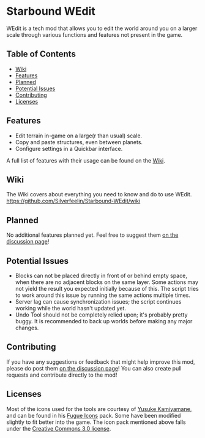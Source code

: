 # Starbound WEdit
WEdit is a tech mod that allows you to edit the world around you on a larger scale through various functions and features not present in the game.

## Table of Contents
- [Wiki](#wiki)
- [Features](#features)
- [Planned](#planned)
- [Potential Issues](#potential-issues)
- [Contributing](#contributing)
- [Licenses](#licenses)

## Features
* Edit terrain in-game on a large(r than usual) scale.
* Copy and paste structures, even between planets.
* Configure settings in a Quickbar interface.

A full list of features with their usage can be found on the [Wiki](https://github.com/Silverfeelin/Starbound-WEdit/wiki).

## Wiki
The Wiki covers about everything you need to know and do to use WEdit.  
https://github.com/Silverfeelin/Starbound-WEdit/wiki

## Planned
No additional features planned yet. Feel free to suggest them [on the discussion page](http://community.playstarbound.com/threads/wedit.116953/)!

## Potential Issues
* Blocks can not be placed directly in front of or behind empty space, when there are no adjacent blocks on the same layer. Some actions may not yield the result you expected initially because of this. The script tries to work around this issue by running the same actions multiple times.
* Server lag can cause synchronization issues; the script continues working while the world hasn't updated yet.
* Undo Tool should not be completely relied upon; it's probably pretty buggy. It is recommended to back up worlds before making any major changes.

## Contributing
If you have any suggestions or feedback that might help improve this mod, please do post them [on the discussion page](http://community.playstarbound.com/threads/wedit.116953/)!
You can also create pull requests and contribute directly to the mod!

## Licenses
Most of the icons used for the tools are courtesy of [Yusuke Kamiyamane](http://p.yusukekamiyamane.com/about/), and can be found in his [Fugue Icons](http://p.yusukekamiyamane.com/) pack. Some have been modified slightly to fit better into the game.
The icon pack mentioned above falls under the [Creative Commons 3.0 license](http://creativecommons.org/licenses/by/3.0/).
